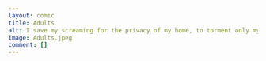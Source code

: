 ```yaml
---
layout: comic
title: Adults
alt: I save my screaming for the privacy of my home, to torment only my loved ones.
image: Adults.jpeg
comment: []
---
```

